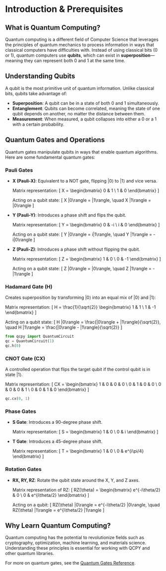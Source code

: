 # Introduction & Prerequisites

## What is Quantum Computing?
Quantum computing is a different field of Computer Science that leverages the principles of quantum mechanics to process information in ways that classical computers  have difficulties with. Instead of using classical bits (0 or 1), quantum computers use **qubits**, which can exist in **superposition**—meaning they can represent both 0 and 1 at the same time.

## Understanding Qubits
A qubit is the most primitive unit of quantum information. Unlike classical bits, qubits take advantage of:
- **Superposition**: A qubit can be in a state of both 0 and 1 simultaneously.
- **Entanglement**: Qubits can become correlated, meaning the state of one qubit depends on another, no matter the distance between them.
- **Measurement**: When measured, a qubit collapses into either a 0 or a 1 with a certain probability.

## Quantum Gates and Operations
Quantum gates manipulate qubits in ways that enable quantum algorithms. Here are some fundamental quantum gates:

### **Pauli Gates**
- **X (Pauli-X)**: Equivalent to a NOT gate, flipping |0⟩ to |1⟩ and vice versa.

  Matrix representation:
  \[
  X = \begin{bmatrix} 0 & 1 \\ 1 & 0 \end{bmatrix}
  \]

  Acting on a qubit state:
  \[
  X |0\rangle = |1\rangle, \quad X |1\rangle = |0\rangle
  \]

- **Y (Pauli-Y)**: Introduces a phase shift and flips the qubit.

  Matrix representation:
  \[
  Y = \begin{bmatrix} 0 & -i \\ i & 0 \end{bmatrix}
  \]

  Acting on a qubit state:
  \[
  Y |0\rangle = i|1\rangle, \quad Y |1\rangle = -i|0\rangle
  \]

- **Z (Pauli-Z)**: Introduces a phase shift without flipping the qubit.

  Matrix representation:
  \[
  Z = \begin{bmatrix} 1 & 0 \\ 0 & -1 \end{bmatrix}
  \]

  Acting on a qubit state:
  \[
  Z |0\rangle = |0\rangle, \quad Z |1\rangle = -|1\rangle
  \]

### **Hadamard Gate (H)**
Creates superposition by transforming |0⟩ into an equal mix of |0⟩ and |1⟩:

  Matrix representation:
  \[
  H = \frac{1}{\sqrt{2}} \begin{bmatrix} 1 & 1 \\ 1 & -1 \end{bmatrix}
  \]

  Acting on a qubit state:
  \[
  H |0\rangle = \frac{|0\rangle + |1\rangle}{\sqrt{2}}, \quad H |1\rangle = \frac{|0\rangle - |1\rangle}{\sqrt{2}}
  \]

```python
from qcpy import QuantumCircuit
qc = QuantumCircuit(1)
qc.h(0)
```

### **CNOT Gate (CX)**
A controlled operation that flips the target qubit if the control qubit is in state |1⟩.

  Matrix representation:
  \[
  CX = \begin{bmatrix} 1 & 0 & 0 & 0 \\ 0 & 1 & 0 & 0 \\ 0 & 0 & 0 & 1 \\ 0 & 0 & 1 & 0 \end{bmatrix}
  \]

```python
qc.cx(0, 1)
```

### **Phase Gates**
- **S Gate**: Introduces a 90-degree phase shift.

  Matrix representation:
  \[
  S = \begin{bmatrix} 1 & 0 \\ 0 & i \end{bmatrix}
  \]

- **T Gate**: Introduces a 45-degree phase shift.

  Matrix representation:
  \[
  T = \begin{bmatrix} 1 & 0 \\ 0 & e^{i\pi/4} \end{bmatrix}
  \]

### **Rotation Gates**
- **RX, RY, RZ**: Rotate the qubit state around the X, Y, and Z axes.

  Matrix representation of RZ:
  \[
  RZ(\theta) = \begin{bmatrix} e^{-i\theta/2} & 0 \\ 0 & e^{i\theta/2} \end{bmatrix}
  \]

  Acting on a qubit:
  \[
  RZ(\theta) |0\rangle = e^{-i\theta/2} |0\rangle, \quad RZ(\theta) |1\rangle = e^{i\theta/2} |1\rangle
  \]

## Why Learn Quantum Computing?
Quantum computing has the potential to revolutionize fields such as cryptography, optimization, machine learning, and materials science. Understanding these principles is essential for working with QCPY and other quantum libraries.

For more on quantum gates, see the [Quantum Gates Reference](gates.md).
